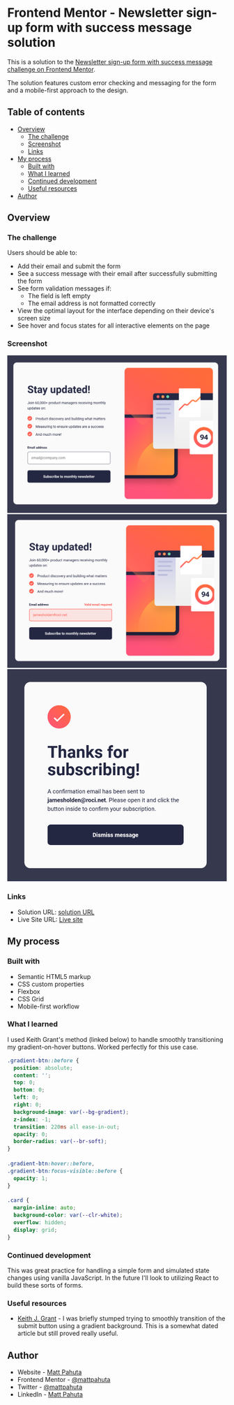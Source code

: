 # Frontend Mentor - Newsletter sign-up form with success message solution

This is a solution to the [Newsletter sign-up form with success message challenge on Frontend Mentor](https://www.frontendmentor.io/challenges/newsletter-signup-form-with-success-message-3FC1AZbNrv). 

The solution features custom error checking and messaging for the form and a mobile-first approach to the design.

## Table of contents

- [Overview](#overview)
  - [The challenge](#the-challenge)
  - [Screenshot](#screenshot)
  - [Links](#links)
- [My process](#my-process)
  - [Built with](#built-with)
  - [What I learned](#what-i-learned)
  - [Continued development](#continued-development)
  - [Useful resources](#useful-resources)
- [Author](#author)

## Overview

### The challenge

Users should be able to:

- Add their email and submit the form
- See a success message with their email after successfully submitting the form
- See form validation messages if:
  - The field is left empty
  - The email address is not formatted correctly
- View the optimal layout for the interface depending on their device's screen size
- See hover and focus states for all interactive elements on the page

### Screenshot

![](./project-ss.jpg)
![](./project-ss-error-state.jpg)
![](./project-ss-success-state.jpg)


### Links

- Solution URL: [solution URL](https://your-solution-url.com)
- Live Site URL: [Live site](https://newsletter-sign-up-bay-nine.vercel.app/)

## My process

### Built with

- Semantic HTML5 markup
- CSS custom properties
- Flexbox
- CSS Grid
- Mobile-first workflow


### What I learned

I used Keith Grant's method (linked below) to handle smoothly transitioning my gradient-on-hover buttons. Worked perfectly for this use case.

```css
.gradient-btn::before {
  position: absolute;
  content: '';
  top: 0;
  bottom: 0;
  left: 0;
  right: 0;
  background-image: var(--bg-gradient);
  z-index: -1;
  transition: 220ms all ease-in-out;
  opacity: 0;
  border-radius: var(--br-soft);
}

.gradient-btn:hover::before,
.gradient-btn:focus-visible::before {
  opacity: 1;
}

.card {
  margin-inline: auto;
  background-color: var(--clr-white);
  overflow: hidden;
  display: grid;
}
```

### Continued development

This was great practice for handling a simple form and simulated state changes using vanilla JavaScript. In the future I'll look to utilizing React to build these sorts of forms.

### Useful resources

- [Keith J. Grant](https://keithjgrant.com/posts/2017/07/transitioning-gradients/) - I was briefly stumped trying to smoothly transition of the submit button using a gradient background. This is a somewhat dated article but still proved really useful.

## Author

- Website - [Matt Pahuta](https://www.mattpahuta.com)
- Frontend Mentor - [@mattpahuta](https://www.frontendmentor.io/profile/MattPahuta)
- Twitter - [@mattpahuta](https://www.twitter.com/MattPahuta)
- LinkedIn - [Matt Pahuta](www.linkedin.com/in/mattpahuta)